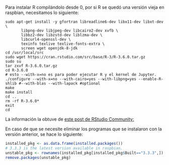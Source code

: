 Para instalar R compilándolo desde 0, por si R se quedó una versión vieja en raspbian, necesitamos lo siguiente:

```shell
sudo apt-get install -y gfortran libreadline6-dev libx11-dev libxt-dev \
       libpng-dev libjpeg-dev libcairo2-dev xvfb \
       libbz2-dev libzstd-dev liblzma-dev \
       libcurl4-openssl-dev \
       texinfo texlive texlive-fonts-extra \
       screen wget openjdk-8-jdk
cd /usr/local/src
sudo wget https://cran.rstudio.com/src/base/R-3/R-3.6.0.tar.gz
sudo su
tar zxvf R-3.6.0.tar.gz
cd R-3.6.0
# esto --with-x=no es para poder ejecutar R y el kernel de Jupyter.
./configure --with-x=no --with-cairo=yes --with-libpng=yes --enable-R-shlib #--with-blas --with-lapack #optional
make
make install
cd ..
rm -rf R-3.6.0*
exit
cd
```
La información la obtuve de [este post de RStudio Community:](https://community.rstudio.com/t/setting-up-your-own-shiny-server-rstudio-server-on-a-raspberry-pi-3b/18982/34)

En caso de que se necesite eliminar los programas que se instalaron con la versión anterior, se hace lo siguiente:

```R
installed_pkg <- as.data.frame(installed.packages())
# 3.3.3 is the latest version available in raspbian.
unstable_pkg <- rownames(installed_pkg[installed_pkg$Built=="3.3.3",])
remove.packages(unstable_pkg)
```
